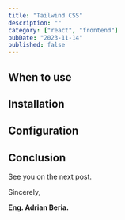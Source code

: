 ```yaml
---
title: "Tailwind CSS"
description: ""
category: ["react", "frontend"]
pubDate: "2023-11-14"
published: false
---
```


## When to use

## Installation

## Configuration

## Conclusion

See you on the next post.

Sincerely,

**Eng. Adrian Beria.**
